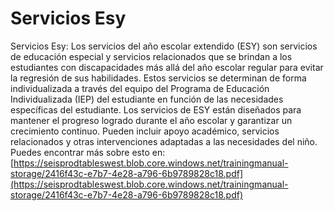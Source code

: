 # Servicios Esy
Servicios Esy: Los servicios del año escolar extendido (ESY) son servicios de educación especial y servicios relacionados que se brindan a los estudiantes con discapacidades más allá del año escolar regular para evitar la regresión de sus habilidades. Estos servicios se determinan de forma individualizada a través del equipo del Programa de Educación Individualizada (IEP) del estudiante en función de las necesidades específicas del estudiante. Los servicios de ESY están diseñados para mantener el progreso logrado durante el año escolar y garantizar un crecimiento continuo. Pueden incluir apoyo académico, servicios relacionados y otras intervenciones adaptadas a las necesidades del niño.
Puedes encontrar más sobre esto en: [https://seisprodtableswest.blob.core.windows.net/trainingmanual-storage/2416f43c-e7b7-4e28-a796-6b9789828c18.pdf](https://seisprodtableswest.blob.core.windows.net/trainingmanual-storage/2416f43c-e7b7-4e28-a796-6b9789828c18.pdf)